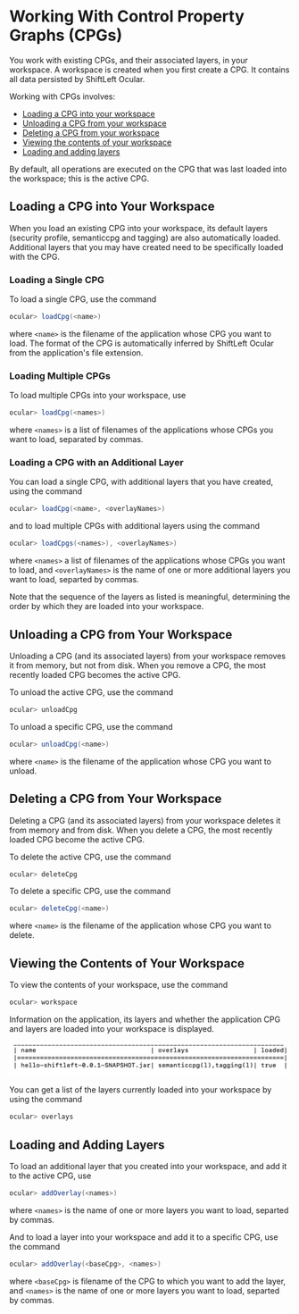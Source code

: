# Working With Control Property Graphs (CPGs)

You work with existing CPGs, and their associated layers, in your workspace. A workspace is created when you first create a CPG. It contains all data persisted by ShiftLeft Ocular. 

Working with CPGs involves:

* [Loading a CPG into your workspace](#loading-a-cpg-into-your-workspace)
* [Unloading a CPG from your workspace](#removing-a-cpg-from-your-workspace)
* [Deleting a CPG from your workspace](#deleting-a-cpg-from-your-workspace)
* [Viewing the contents of your workspace](#viewing-the-contents-of-your-workspace)
* [Loading and adding layers](#loading-and-adding-layers)

By default, all operations are executed on the CPG that was last loaded into the workspace; this is the active CPG.

## Loading a CPG into Your Workspace

When you load an existing CPG into your workspace, its default layers (security profile, semanticcpg and tagging) are also automatically loaded. Additional layers that you may have created need to be specifically loaded with the CPG.

### Loading a Single CPG

To load a single CPG, use the command

```scala
ocular> loadCpg(<name>)
```
where `<name>` is the filename of the application whose CPG you want to load. The format of the CPG is automatically inferred by ShiftLeft Ocular from the application's file extension. 

### Loading Multiple CPGs

To load multiple CPGs into your workspace, use

```scala
ocular> loadCpg(<names>)
```

where `<names>` is a list of filenames of the applications whose CPGs you want to load, separated by commas.

### Loading a CPG with an Additional Layer

You can load a single CPG, with additional layers that you have created, using the command

```scala
ocular> loadCpg(<name>, <overlayNames>)
```

and to load multiple CPGs with additional layers using the command  

```scala
ocular> loadCpgs(<names>), <overlayNames>)
```
where `<names>` a list of filenames of the applications whose CPGs you want to load, and `<overlayNames>` is the name of one or more additional layers you want to load, separted by commas. 
  
Note that the sequence of the layers as listed is meaningful, determining the order by which they are loaded into your workspace. 

## Unloading a CPG from Your Workspace

Unloading a CPG (and its associated layers) from your workspace removes it from memory, but not from disk. When you remove a CPG, the most recently loaded CPG becomes the active CPG.

To unload the active CPG, use the command

```scala
ocular> unloadCpg
```

To unload a specific CPG, use the command

```scala
ocular> unloadCpg(<name>)
```
where `<name>` is the filename of the application whose CPG you want to unload.
  
## Deleting a CPG from Your Workspace

Deleting a CPG (and its associated layers) from your workspace deletes it from memory and from disk. When you delete a CPG, the most recently loaded CPG become the active CPG.

To delete the active CPG, use the command

```scala
ocular> deleteCpg
```

To delete a specific CPG, use the command

```scala
ocular> deleteCpg(<name>)
```
where `<name>` is the filename of the application whose CPG you want to delete.

## Viewing the Contents of Your Workspace

To view the contents of your workspace, use the command

```scala
ocular> workspace
```

Information on the application, its layers and whether the application CPG and layers are loaded into your workspace is displayed.

![Contents of Workspace](img/workspace.jpg)

You can get a list of the layers currently loaded into your workspace by using the command 

```scala
ocular> overlays
```

## Loading and Adding Layers
 
To load an additional layer that you created into your workspace, and add it to the active CPG, use

```scala
ocular> addOverlay(<names>)
```
  
where `<names>` is the name of one or more layers you want to load, separted by commas. 

And to load a layer into your workspace and add it to a specific CPG, use the command 

```scala
ocular> addOverlay(<baseCpg>, <names>)
```
where `<baseCpg>` is filename of the CPG to which you want to add the layer, and `<names>` is the name of one or more layers you want to load, separted by commas. 
